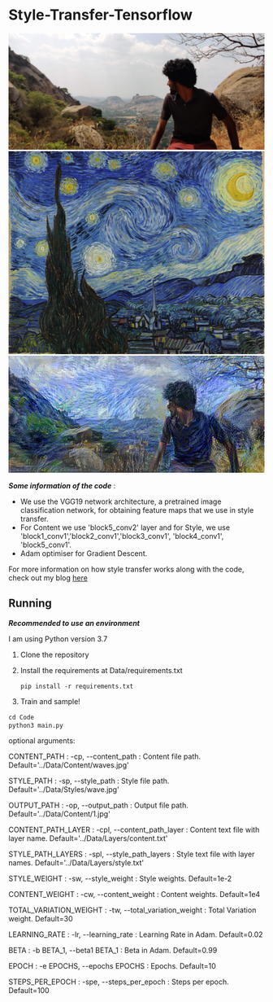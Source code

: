 # Style-Transfer-Tensorflow


<img src="Data/Content/me.jpg" alt="Example1">
<img src="Data/Styles/starry_night.jpg" alt="Example1">
<img src="Data/Output/me-stylised.jpg" alt="Example1">


***Some information of the code*** :

* We use the VGG19 network architecture, a pretrained image classification network, for obtaining feature maps that we use in style transfer.
* For Content we use 'block5_conv2' layer and for Style, we use 'block1_conv1','block2_conv1','block3_conv1', 'block4_conv1', 'block5_conv1'.
* Adam optimiser for Gradient Descent.

For more information on how style transfer works along with the code, check out my blog [here]()



## Running

***Recommended to use an environment***

I am using Python version 3.7



1. Clone the repository

2. Install the requirements at Data/requirements.txt

    ```
    pip install -r requirements.txt
    ```


3. Train and sample!

```
cd Code
python3 main.py
```

optional arguments:


  CONTENT_PATH : -cp, --content_path : Content file path. Default='../Data/Content/waves.jpg'

  STYLE_PATH : -sp, --style_path : Style file path. Default='../Data/Styles/wave.jpg'

  OUTPUT_PATH : -op, --output_path : Output file path. Default='../Data/Content/1.jpg'

  CONTENT_PATH_LAYER : -cpl, --content_path_layer : Content text file with layer name. Default='../Data/Layers/content.txt'

  STYLE_PATH_LAYERS : -spl, --style_path_layers : Style text file with layer names. Default='../Data/Layers/style.txt'

  STYLE_WEIGHT : -sw, --style_weight : Style weights. Default=1e-2

  CONTENT_WEIGHT : -cw, --content_weight : Content weights. Default=1e4

  TOTAL_VARIATION_WEIGHT : -tw, --total_variation_weight : Total Variation weight. Default=30

  LEARNING_RATE : -lr, --learning_rate : Learning Rate in Adam. Default=0.02

  BETA : -b BETA_1, --beta1 BETA_1 : Beta in Adam. Default=0.99

  EPOCH : -e EPOCHS, --epochs EPOCHS : Epochs. Default=10

  STEPS_PER_EPOCH : -spe, --steps_per_epoch : Steps per epoch. Default=100
  
